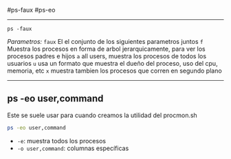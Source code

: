 #ps-faux #ps-eo

----

```shell
ps -faux
```
*Parametros:*
`faux` El el conjunto de los siguientes parametros juntos
	`f` Muestra los procesos en forma de arbol jerarquicamente, para ver los procesos padres e hijos
	`a` all users, muestra los procesos de todos los usuarios
	`u` usa un formato que muestra el dueño del proceso, uso del cpu, memoria, etc
	`x` muestra tambien los procesos que corren en segundo plano



------
## ps -eo user,command
Este se suele usar para cuando creamos la utilidad del procmon.sh

```bash
ps -eo user,command
```

- `-e`: muestra todos los procesos
- `-o user,command`: columnas específicas

